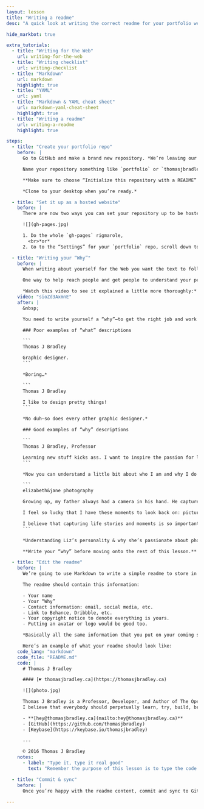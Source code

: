 ```yaml
---
layout: lesson
title: "Writing a readme"
desc: "A quick look at writing the correct readme for your portfolio website that’s hosted on GitHub."

hide_markbot: true

extra_tutorials:
  - title: "Writing for the Web"
    url: writing-for-the-web
  - title: "Writing checklist"
    url: writing-checklist
  - title: "Markdown"
    url: markdown
    highlight: true
  - title: "YAML"
    url: yaml
  - title: "Markdown & YAML cheat sheet"
    url: markdown-yaml-cheat-sheet
    highlight: true
  - title: "Writing a readme"
    url: writing-a-readme
    highlight: true

steps:
  - title: "Create your portfolio repo"
    before: |
      Go to GitHub and make a brand new repository. *We’re leaving our `coming-soon` repo alone so the page stays online.*

      Name your repository something like `portfolio` or `thomasjbradley.ca` (subbing for your domain).

      **Make sure to choose “Initialize this repository with a README” when creating the repository.**

      *Clone to your desktop when you’re ready.*

  - title: "Set it up as a hosted website"
    before: |
      There are now two ways you can set your repository up to be hosted on GitHub.

      ![](gh-pages.jpg)

      1. Do the whole `gh-pages` rigmarole,
        <br>*or*
      2. Go to the “Settings” for your `portfolio` repo, scroll down to “GitHub Pages” and select “master branch”—then press “Save”.

  - title: "Writing your “Why”"
    before: |
      When writing about yourself for the Web you want the text to follow the standards we discussed at the start to the class—but you also what your text to have personality.

      One way to help reach people and get people to understand your personality—which is really what you want for your portfolio—is to tell them *why* you’re a graphic designer not *what* you are as a graphic designer.

      *Watch this video to see it explained a little more thoroughly:*
    video: "sioZd3AxmnE"
    after: |
      &nbsp;

      You need to write yourself a “why”—to get the right job and work with the right people.

      ### Poor examples of “what” descriptions

      ```
      Thomas J Bradley

      Graphic designer.
      ```

      *Boring…*

      ```
      Thomas J Bradley

      I like to design pretty things!
      ```

      *No duh—so does every other graphic designer.*

      ### Good examples of “why” descriptions

      ```
      Thomas J Bradley, Professor

      Learning new stuff kicks ass. I want to inspire the passion for learning and creating in others—the best way to do that is to teach.
      ```

      *Now you can understand a little bit about who I am and why I do what I do.*

      ```
      elizabeth&jane photography

      Growing up, my father always had a camera in his hand. He captured everything — there are thousands of images from our lives.

      I feel so lucky that I have these moments to look back on: pictures of my parents’ love, images of their happiness, and photos of their joy seeing their kids grow up.

      I believe that capturing life stories and moments is so important, not only for you, but for those to whom you mean the most.
      ```

      *Understanding Liz’s personality & why she’s passionate about photography.*

      **Write your “why” before moving onto the rest of this lesson.** Your “why” should guide every decision you make about your portfolio website.

  - title: "Edit the readme"
    before: |
      We’re going to use Markdown to write a simple readme to store in your repository.

      The readme should contain this information:

      - Your name
      - Your “Why”
      - Contact information: email, social media, etc.
      - Link to Behance, Dribbble, etc.
      - Your copyright notice to denote everything is yours.
      - Putting an avatar or logo would be good too.

      *Basically all the same information that you put on your coming soon page.*

      Here’s an example of what your readme should look like:
    code_lang: "markdown"
    code_file: "README.md"
    code: |
      # Thomas J Bradley

      #### [☛ thomasjbradley.ca](https://thomasjbradley.ca)

      ![](photo.jpg)

      Thomas J Bradley is a Professor, Developer, and Author of The Open Web.
      I believe that everybody should perpetually learn, try, build, break, & fix things.

      - **[hey@thomasjbradley.ca](mailto:hey@thomasjbradley.ca)**
      - [GitHub](https://github.com/thomasjbradley)
      - [Keybase](https://keybase.io/thomasjbradley)

      ---

      © 2016 Thomas J Bradley
    notes:
      - label: "Type it, type it real good"
        text: "Remember the purpose of this lesson is to type the code out yourself—build up that muscle memory in your fingers!"

  - title: "Commit & sync"
    before: |
      Once you’re happy with the readme content, commit and sync to GitHub.

---
```

